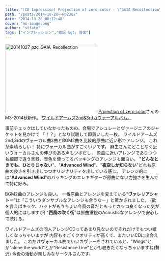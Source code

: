 ```yaml
---
title: "[CD Impression] Projection of zero color - \"GAIA Recollection\""
path: "/posts/2014-10-28--wp2362"
date: "2014-10-28 00:12:48"
cover: "no-image.png"
author: "stfate"
tags: ["インプレッション","雑記 &gt; 音楽"]
---
```



<a href="http://stfate.net/wp-content/uploads/2014/10/20141027_pzc_GAIA_Recollection.jpg"><img src="http://stfate.net/wp-content/uploads/2014/10/20141027_pzc_GAIA_Recollection-300x225.jpg" alt="20141027_pzc_GAIA_Recollection" width="300" height="225" class="alignnone size-medium wp-image-2360" /></a>
<a href="http://pozc.jimdo.com/" target="_blank">Projection of zero color</a>さんのM3-2014秋新作。
<a href="http://projectionofzerocolor.tumblr.com/" target="_blank">ワイルドアームズ2nd&3rdカヴァーアルバム。</a>
<!--more-->
事前チェックはしていなかったものの、会場でアシュレーとヴァージニアのジャケットを見かけて
「！？」となり試聴して即買いした一枚。
ワイルドアームズ2nd,3rdのヴォーカル曲3曲とBGM2曲を比較的原曲に近い形でアレンジ。
これが素晴らしい！
特にヴォーカル曲がすごくいいです。
麻生さんにどことなく近いヴォーカルさんの伸びのある声もツボだし，
原曲に近いアレンジでありつつも細部で違う楽器、音色を使ってるバッキングのアレンジも面白い。
"<strong>どんなときでも、ひとりじゃない</strong>"、"<strong>Advanced Wind</strong>"、"<strong>夜空しか知らない</strong>"どれも原曲の良さを引き出しつつオリジナリティを出している感じ。
アレンジ的には"<strong>Advanced Wind</strong>"のバッキングのエレキギターが原曲にない力強さを生んでて特に好み。

BGM2曲のアレンジも良い。
一番原曲とアレンジを変えている"<strong>ヴァレリアシャトー</strong>"は「こういうダンサブルなアレンジも合うなー」と驚かされました。
(欲を言えばキック、ハットがもうちょい今風の音だともっとカッコ良くなった気が個人的にはしますが)
"<strong>西風の吹く街</strong>"は原曲重視のAcousticなアレンジで安心して聴ける。

ワイルドアームズの同人アレンジCDってあまり見ないのでそれだけでもつい嬉しくなっちゃいますが
内容もすごくクオリティが高くて、またいいCDに出会えました。
これだけヴォーカル曲でいいカヴァーをされていると、"Wings"とか"alone the world"とか"Resistance Line"とかも聴きたくなっちゃいますね(贅沢)
今後の活動が楽しみなサークルさんです。